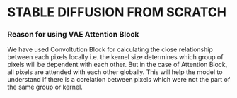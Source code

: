 # STABLE DIFFUSION FROM SCRATCH 


### Reason for using VAE Attention Block
We have used Convoltution Block for calculating the close relationship between each pixels locally i.e. the kernel size determines which group of pixels will be dependent with each other. But in the case of Attention Block, all pixels are attended with each other globally. This will help the model to understand if there is a corelation between pixels which were not the part of the same group or kernel.